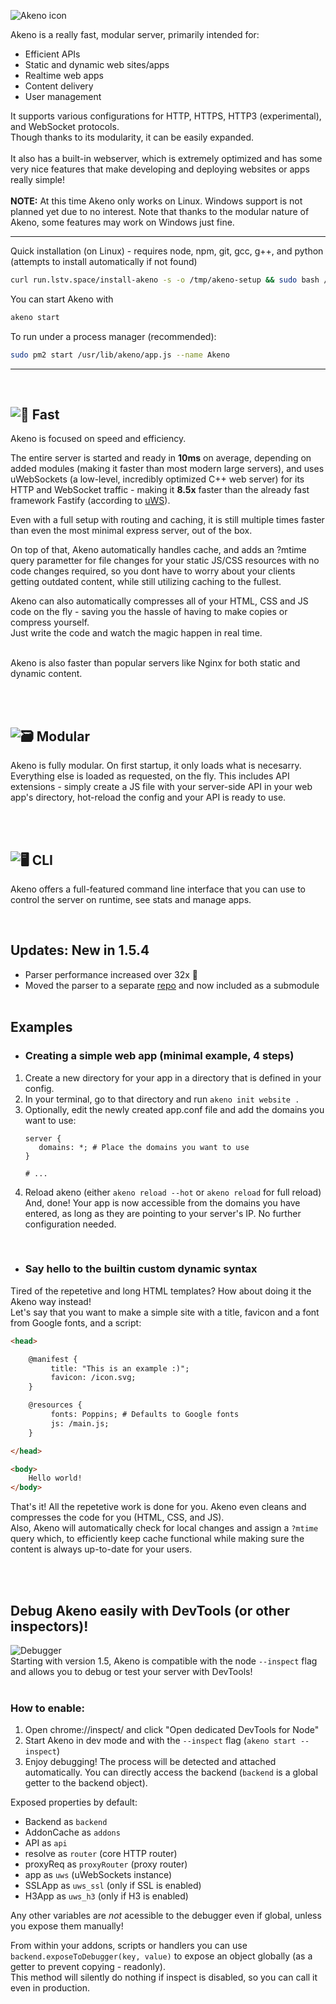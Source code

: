 <img src="https://cdn.extragon.cloud/file/a6ee0da416b4eebcd4c9899fa9caa0d7.png" alt="Akeno icon"> <br>

Akeno is a really fast, modular server, primarily intended for:<br>
- Efficient APIs
- Static and dynamic web sites/apps
- Realtime web apps
- Content delivery
- User management

It supports various configurations for HTTP, HTTPS, HTTP3 (experimental), and WebSocket protocols.<br>
Though thanks to its modularity, it can be easily expanded.
<br><br>
It also has a built-in webserver, which is extremely optimized and has some very nice features that make developing and deploying websites or apps really simple!
<br><br>**NOTE:** At this time Akeno only works on Linux. Windows support is not planned yet due to no interest. Note that thanks to the modular nature of Akeno, some features may work on Windows just fine.<br>

---
Quick installation (on Linux) - requires node, npm, git, gcc, g++, and python (attempts to install automatically if not found)<br>
```sh
curl run.lstv.space/install-akeno -s -o /tmp/akeno-setup && sudo bash /tmp/akeno-setup
```
You can start Akeno with
```sh
akeno start
```
To run under a process manager (recommended):
```sh
sudo pm2 start /usr/lib/akeno/app.js --name Akeno
```

---
<br>

![🚀 Fast](https://github.com/the-lstv/Akeno/assets/62482747/d7f3466c-c833-4fca-a57b-e93f7aca0882)
---

Akeno is focused on speed and efficiency.

The entire server is started and ready in **10ms** on average, depending on added modules (making it faster than most modern large servers), and uses uWebSockets (a low-level, incredibly optimized C++ web server) for its HTTP and WebSocket traffic - making it **8.5x** faster than the already fast framework Fastify (according to [uWS](https://github.com/uNetworking/uWebSockets.js)).

Even with a full setup with routing and caching, it is still multiple times faster than even the most minimal express server, out of the box. 

On top of that, Akeno automatically handles cache, and adds an ?mtime query parametter for file changes for your static JS/CSS resources with no code changes required, so you dont have to worry about your clients getting outdated content, while still utilizing caching to the fullest.

Akeno can also automatically compresses all of your HTML, CSS and JS code on the fly - saving you the hassle of having to make copies or compress yourself.<br>
Just write the code and watch the magic happen in real time.<br><br>

Akeno is also faster than popular servers like Nginx for both static and dynamic content.<br>


<br><br>


![🗃️ Modular](https://github.com/the-lstv/Akeno/assets/62482747/dceb9b55-d46d-468b-9338-95369bb568d7)
---
Akeno is fully modular. On first startup, it only loads what is necesarry. Everything else is loaded as requested, on the fly.
This includes API extensions - simply create a JS file with your server-side API in your web app's directory, hot-reload the config and your API is ready to use.


<br><br>


![🖥️ CLI](https://github.com/the-lstv/Akeno/assets/62482747/924f2a21-91f4-4a42-9c22-bbe25f44ec48)
---
Akeno offers a full-featured command line interface that you can use to control the server on runtime, see stats and manage apps.

<br>

## Updates: New in 1.5.4
- Parser performance increased over 32x 🚀
- Moved the parser to a separate [repo](https://github.com/the-lstv/Atrium) and now included as a submodule
<br><br>

## Examples
- ### Creating a simple web app (minimal example, 4 steps)
1. Create a new directory for your app in a directory that is defined in your config.
2. In your terminal, go to that directory and run `akeno init website .`
3. Optionally, edit the newly created app.conf file and add the domains you want to use:
   ```nginx
   server {
      domains: *; # Place the domains you want to use
   }

   # ...
   ```
4. Reload akeno (either `akeno reload --hot` or `akeno reload` for full reload)<br>
And, done! Your app is now accessible from the domains you have entered, as long as they are pointing to your server's IP. No further configuration needed.


<br>


- ### Say hello to the builtin custom dynamic syntax
Tired of the repetetive and long HTML templates? How about doing it the Akeno way instead!<br>
Let's say that you want to make a simple site with a title, favicon and a font from Google fonts, and a script:
```html
<head>

    @manifest {
         title: "This is an example :)";
         favicon: /icon.svg;
    }

    @resources {
         fonts: Poppins; # Defaults to Google fonts
         js: /main.js;
    }

</head>

<body>
    Hello world!
</body>
```
That's it! All the repetetive work is done for you. Akeno even cleans and compresses the code for you (HTML, CSS, and JS).<br>
Also, Akeno will automatically check for local changes and assign a `?mtime` query which, to efficiently keep cache functional while making sure the content is always up-to-date for your users.
<br>



<br><br>
## Debug Akeno easily with DevTools (or other inspectors)! 
![Debugger](https://github.com/user-attachments/assets/c659ef12-eb18-4679-a94c-6bc1f7ff4bbd) <br>
Starting with version 1.5, Akeno is compatible with the node `--inspect` flag and allows you to debug or test your server with DevTools!<br><br>
### How to enable:
1. Open chrome://inspect/ and click "Open dedicated DevTools for Node"
2. Start Akeno in dev mode and with the `--inspect` flag (`akeno start --inspect`)
3. Enjoy debugging! The process will be detected and attached automatically. You can directly access the backend (`backend` is a global getter to the backend object).

Exposed properties by default:
- Backend as `backend`
- AddonCache as `addons`
- API as `api`
- resolve as `router` (core HTTP router)
- proxyReq as `proxyRouter` (proxy router)
- app as `uws` (uWebSockets instance)
- SSLApp as `uws_ssl` (only if SSL is enabled)<br>
- H3App as `uws_h3` (only if H3 is enabled)<br>

Any other variables are *not* acessible to the debugger even if global, unless you expose them manually!<br>

From within your addons, scripts or handlers you can use `backend.exposeToDebugger(key, value)` to expose an object globally (as a getter to prevent copying - readonly).<br>
This method will silently do nothing if inspect is disabled, so you can call it even in production.

